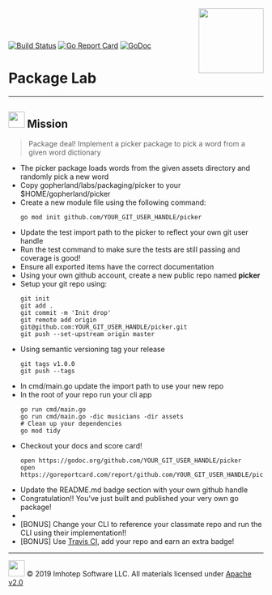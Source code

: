 <img src="assets/gophernand.png" align="right" width="128" height="auto"/>

<br/>
<br/>
<br/>

[![Build Status](https://travis-ci.org/YOUR_GIT_HANDLE/picker.svg?branch=master)](https://travis-ci.org/YOUR_GIT_HANDLE/picker)
[![Go Report Card](https://goreportcard.com/badge/github.com/YOUR_GIT_HANDLE/picker)](https://goreportcard.com/report/github.com/YOUR_GIT_HANDLE/picker)
[![GoDoc](https://godoc.org/github.com/YOUR_GIT_HANDLE/picker?status.svg)](http://godoc.org/github.com/YOUR_GIT_HANDLE/picker)

# Package Lab

---
## <img src="assets/lab.png" width="auto" height="32"/> Mission

> Package deal! Implement a picker package to pick a word from a given word dictionary

* The picker package loads words from the given assets directory and randomly pick a new word
* Copy gopherland/labs/packaging/picker to your $HOME/gopherland/picker
* Create a new module file using the following command:
  ```shell
  go mod init github.com/YOUR_GIT_USER_HANDLE/picker
  ```
* Update the test import path to the picker to reflect your own git user handle
* Run the test command to make sure the tests are still passing and coverage is good!
* Ensure all exported items have the correct documentation
* Using your own github account, create a new public repo named **picker**
* Setup your git repo using:
  ```shell
  git init
  git add .
  git commit -m 'Init drop'
  git remote add origin git@github.com:YOUR_GIT_USER_HANDLE/picker.git
  git push --set-upstream origin master
  ```
* Using semantic versioning tag your release
  ```shell
  git tags v1.0.0
  git push --tags
  ```
* In cmd/main.go update the import path to use your new repo
* In the root of your repo run your cli app
  ```shell
  go run cmd/main.go
  go run cmd/main.go -dic musicians -dir assets
  # Clean up your dependencies
  go mod tidy
  ```
* Checkout your docs and score card!
  ```shell
  open https://godoc.org/github.com/YOUR_GIT_USER_HANDLE/picker
  open https://goreportcard.com/report/github.com/YOUR_GIT_USER_HANDLE/picker
  ```
* Update the README.md badge section with your own github handle
* Congratulation!! You've just built and published your very own go package!
*
* [BONUS] Change your CLI to reference your classmate repo and run the CLI using
  their implementation!!
* [BONUS] Use [Travis CI](https://travis-ci.org), add your repo and earn an extra badge!

---
<img src="assets/imhotep_logo.png" width="32" height="auto"/> © 2019 Imhotep Software LLC.
All materials licensed under [Apache v2.0](http://www.apache.org/licenses/LICENSE-2.0)